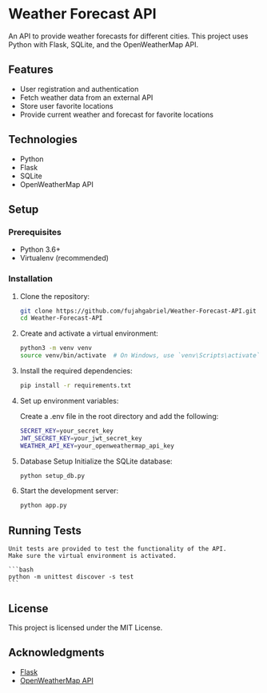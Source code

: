 # Weather Forecast API

An API to provide weather forecasts for different cities. This project uses Python with Flask, SQLite, and the OpenWeatherMap API.

## Features

- User registration and authentication
- Fetch weather data from an external API
- Store user favorite locations
- Provide current weather and forecast for favorite locations

## Technologies

- Python
- Flask
- SQLite
- OpenWeatherMap API

## Setup

### Prerequisites

- Python 3.6+
- Virtualenv (recommended)

### Installation

1. Clone the repository:

   ```bash
   git clone https://github.com/fujahgabriel/Weather-Forecast-API.git
   cd Weather-Forecast-API
   ```

2. Create and activate a virtual environment:

   ```bash
   python3 -m venv venv
   source venv/bin/activate  # On Windows, use `venv\Scripts\activate`
   ```

3. Install the required dependencies:

   ```bash
   pip install -r requirements.txt
   ```

4. Set up environment variables:

    Create a .env file in the root directory and add the following:

    ```bash
    SECRET_KEY=your_secret_key
    JWT_SECRET_KEY=your_jwt_secret_key
    WEATHER_API_KEY=your_openweathermap_api_key
    ```

5. Database Setup
   Initialize the SQLite database:

    ```bash
    python setup_db.py
    ```

6. Start the development server:

   ```bash
   python app.py
   ```

## Running Tests
    Unit tests are provided to test the functionality of the API.
    Make sure the virtual environment is activated.

    ```bash
    python -m unittest discover -s test
    ```

## License

This project is licensed under the MIT License.

## Acknowledgments

- [Flask](https://flask.palletsprojects.com/)
- [OpenWeatherMap API](https://openweathermap.org/api)
